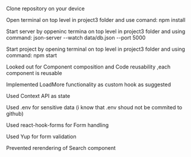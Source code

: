 Clone repository on your device

Open terminal on top level in project3 folder and use comand:  npm install

Start server by oppeninc termina on top level in project3 folder and using command: json-server --watch data/db.json --port 5000

Start project by opening terminal on top level in project3 folder and using command: npm start

Looked out for Component composition and Code reusability ,each component is reusable

Implemented LoadMore functionality as custom hook as suggested

Used Context API as state

Used .env for sensitive data (i know that .env shoud not be commited to github)

Used react-hook-forms for Form handling

Used Yup for form validation

Prevented rerendering of Search component

